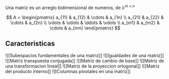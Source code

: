 Una matriz es un arreglo bidimensional de numeros, de $\mathbb{k}^{m \times n}$ 

$$ A = \begin{pmatrix} a_{11} & a_{12} & \cdots & a_{1n} \\
			a_{21} & a_{22} & \cdots & a_{2n} \\
			\vdots & \vdots & \ddots & \vdots \\
			a_{m1} & a_{m2} & \cdots & a_{mn} \end{pmatrix} $$
			
## Caracteristicas
![[Subespacios fundamentales de una matriz]] ![[Igualdades de una matriz]] ![[Matriz transpuesta conjugada]] ![[Matriz de cambio de base]] ![[Matriz de una transformacion lineal]] ![[Matriz de la proyeccion ortogonal]] ![[Matriz del producto interno]] ![[Columnas pivotales en una matriz]] 